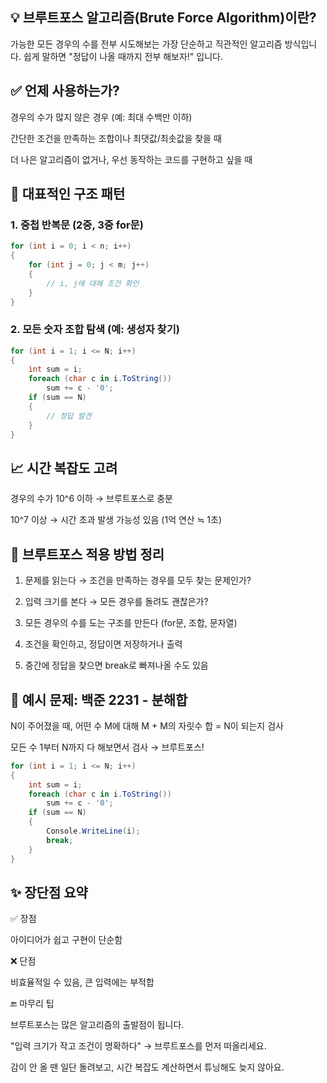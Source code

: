 ## 💡 브루트포스 알고리즘(Brute Force Algorithm)이란?

가능한 모든 경우의 수를 전부 시도해보는 가장 단순하고 직관적인 알고리즘 방식입니다.
쉽게 말하면 "정답이 나올 때까지 전부 해보자!" 입니다.

## ✅ 언제 사용하는가?

경우의 수가 많지 않은 경우 (예: 최대 수백만 이하)

간단한 조건을 만족하는 조합이나 최댓값/최솟값을 찾을 때

더 나은 알고리즘이 없거나, 우선 동작하는 코드를 구현하고 싶을 때

## 📌 대표적인 구조 패턴

### 1. 중첩 반복문 (2중, 3중 for문)

```csharp
for (int i = 0; i < n; i++)
{
    for (int j = 0; j < m; j++)
    {
        // i, j에 대해 조건 확인
    }
}
```
### 2. 모든 숫자 조합 탐색 (예: 생성자 찾기)

``` csharp
for (int i = 1; i <= N; i++)
{
    int sum = i;
    foreach (char c in i.ToString())
        sum += c - '0';
    if (sum == N)
    {
        // 정답 발견
    }
}
```

## 📈 시간 복잡도 고려

경우의 수가 10^6 이하 → 브루트포스로 충분

10^7 이상 → 시간 초과 발생 가능성 있음 (1억 연산 ≒ 1초)

## 🧠 브루트포스 적용 방법 정리

1. 문제를 읽는다 → 조건을 만족하는 경우를 모두 찾는 문제인가?

2. 입력 크기를 본다 → 모든 경우를 돌려도 괜찮은가?

3. 모든 경우의 수를 도는 구조를 만든다 (for문, 조합, 문자열)

4. 조건을 확인하고, 정답이면 저장하거나 출력

5. 중간에 정답을 찾으면 break로 빠져나올 수도 있음

## 🧩 예시 문제: 백준 2231 - 분해합

N이 주어졌을 때, 어떤 수 M에 대해 M + M의 자릿수 합 = N이 되는지 검사

모든 수 1부터 N까지 다 해보면서 검사 → 브루트포스!

``` csharp
for (int i = 1; i <= N; i++)
{
    int sum = i;
    foreach (char c in i.ToString())
        sum += c - '0';
    if (sum == N)
    {
        Console.WriteLine(i);
        break;
    }
}
```

## ✨ 장단점 요약

✅ 장점

아이디어가 쉽고 구현이 단순함

❌ 단점

비효율적일 수 있음, 큰 입력에는 부적합

🔚 마무리 팁

브루트포스는 많은 알고리즘의 출발점이 됩니다.

"입력 크기가 작고 조건이 명확하다" → 브루트포스를 먼저 떠올리세요.

감이 안 올 땐 일단 돌려보고, 시간 복잡도 계산하면서 튜닝해도 늦지 않아요.

